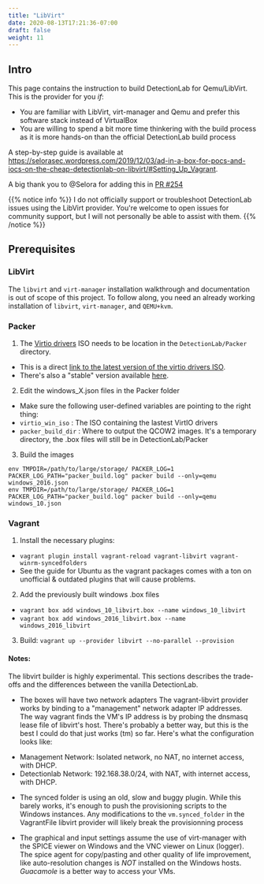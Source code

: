 ```yaml
---
title: "LibVirt"
date: 2020-08-13T17:21:36-07:00
draft: false
weight: 11
---
```


## Intro

This page contains the instruction to build DetectionLab for Qemu/LibVirt. This is the provider for you *if*:
* You are familiar with LibVirt, virt-manager and Qemu and prefer this software stack instead of VirtualBox
* You are willing to spend a bit more time thinkering with the build process as it is more hands-on than the official DetectionLab build process

A step-by-step guide is available at https://selorasec.wordpress.com/2019/12/03/ad-in-a-box-for-pocs-and-iocs-on-the-cheap-detectionlab-on-libvirt/#Setting_Up_Vagrant.

A big thank you to @Selora for adding this in [PR #254](https://github.com/clong/DetectionLab/pull/254)

{{% notice info %}}
I do not officially support or troubleshoot DetectionLab issues using the LibVirt provider. You're welcome to open issues for community support, but I will not personally be able to assist with them.
{{% /notice %}}

## Prerequisites
### LibVirt

The `libvirt` and `virt-manager` installation walkthrough and documentation is out of scope of this project. To follow along, you need an already working installation of `libvirt`, `virt-manager`, and `QEMU+kvm`. 

### Packer

1.  The [Virtio drivers](https://docs.fedoraproject.org/en-US/quick-docs/creating-windows-virtual-machines-using-virtio-drivers/) ISO needs to be location in the `DetectionLab/Packer` directory.   

* This is a direct [link to the latest version of the virtio drivers ISO](https://fedorapeople.org/groups/virt/virtio-win/direct-downloads/latest-virtio/virtio-win.iso).   
* There's also a "stable" version available [here](https://fedorapeople.org/groups/virt/virtio-win/direct-downloads/stable-virtio/virtio-win.iso).  

2. Edit the windows_X.json files in the Packer folder
* Make sure the following user-defined variables are pointing to the right thing:
 * `virtio_win_iso` : The ISO containing the lastest VirtIO drivers
 * `packer_build_dir` : Where to output the QCOW2 images. It's a temporary directory, the .box files will still be in DetectionLab/Packer

3. Build the images
```
env TMPDIR=/path/to/large/storage/ PACKER_LOG=1 PACKER_LOG_PATH="packer_build.log" packer build --only=qemu windows_2016.json
env TMPDIR=/path/to/large/storage/ PACKER_LOG=1 PACKER_LOG_PATH="packer_build.log" packer build --only=qemu windows_10.json
```

### Vagrant
1. Install the necessary plugins:
* `vagrant plugin install vagrant-reload vagrant-libvirt vagrant-winrm-syncedfolders`
* See the guide for Ubuntu as the vagrant packages comes with a ton on unofficial & outdated plugins that will cause problems.
2. Add the previously built windows .box files
* `vagrant box add windows_10_libvirt.box --name windows_10_libvirt`
* `vagrant box add windows_2016_libvirt.box --name windows_2016_libvirt`
3. Build: `vagrant up --provider libvirt --no-parallel --provision`

#### Notes: 
The libvirt builder is highly experimental. This sections describes the trade-offs and the differences between the vanilla DetectionLab.

- The boxes will have two network adapters
The vagrant-libvirt provider works by binding to a "management" network adapter IP addresses. The way vagrant finds the VM's IP address is by probing the dnsmasq lease file of libvirt's host. There's probably a better way, but this is the best I could do that just works (tm) so far. Here's what the configuration looks like:

* Management Network: Isolated network, no NAT, no internet access, with DHCP.
* Detectionlab Network: 192.168.38.0/24, with NAT, with internet access, with DHCP.

- The synced folder is using an old, slow and buggy plugin. While this barely works, it's enough to push the provisioning scripts to the Windows instances. Any modifications to the `vm.synced_folder` in the VagrantFile libvirt provider will likely break the provisionning process

- The graphical and input settings assume the use of virt-manager with the SPICE viewer on Windows and the VNC viewer on Linux (logger). The spice agent for copy/pasting and other quality of life improvement, like auto-resolution changes is *NOT* installed on the Windows hosts. *Guacamole* is a better way to access your VMs.